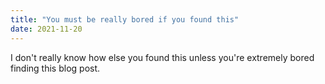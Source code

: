 ```yaml
---
title: "You must be really bored if you found this"
date: 2021-11-20
---
```


I don't really know how else you found this unless you're extremely bored finding this blog post.
